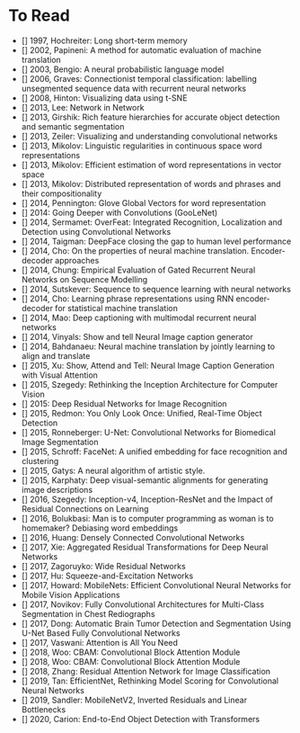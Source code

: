 # To Read

* [] 1997, Hochreiter: Long short-term memory
* [] 2002, Papineni: A method for automatic evaluation of machine translation
* [] 2003, Bengio: A neural probabilistic language model
* [] 2006, Graves: Connectionist temporal classification: labelling unsegmented sequence data with recurrent neural networks
* [] 2008, Hinton: Visualizing data using t-SNE
* [] 2013, Lee: Network in Network
* [] 2013, Girshik: Rich feature hierarchies for accurate object detection and semantic segmentation
* [] 2013, Zeiler: Visualizing and understanding convolutional networks
* [] 2013, Mikolov: Linguistic regularities in continuous space word representations
* [] 2013, Mikolov: Efficient estimation of word representations in vector space
* [] 2013, Mikolov: Distributed representation of words and phrases and their compositionality
* [] 2014, Pennington: Glove Global Vectors for word representation
* [] 2014: Going Deeper with Convolutions (GooLeNet)
* [] 2014, Sermamet: OverFeat: Integrated Recognition, Localization and Detection using Convolutional Networks
* [] 2014, Taigman: DeepFace closing the gap to human level performance
* [] 2014, Cho: On the properties of neural machine translation. Encoder-decoder approaches
* [] 2014, Chung: Empirical Evaluation of Gated Recurrent Neural Networks on Sequence Modelling
* [] 2014, Sutskever: Sequence to sequence learning with neural networks
* [] 2014, Cho: Learning phrase representations using RNN encoder-decoder for statistical machine translation
* [] 2014, Mao: Deep captioning with multimodal recurrent neural networks
* [] 2014, Vinyals: Show and tell Neural Image caption generator
* [] 2014, Bahdanaeu: Neural machine translation by jointly learning to align and translate
* [] 2015, Xu: Show, Attend and Tell: Neural Image Caption Generation with Visual Attention
* [] 2015, Szegedy: Rethinking the Inception Architecture for Computer Vision
* [] 2015: Deep Residual Networks for Image Recognition
* [] 2015, Redmon: You Only Look Once: Unified, Real-Time Object Detection
* [] 2015, Ronneberger: U-Net: Convolutional Networks for Biomedical Image Segmentation
* [] 2015, Schroff: FaceNet: A unified embedding for face recognition and clustering
* [] 2015, Gatys: A neural algorithm of artistic style.
* [] 2015, Karphaty: Deep visual-semantic alignments for generating image descriptions
* [] 2016, Szegedy: Inception-v4, Inception-ResNet and the Impact of Residual Connections on Learning
* [] 2016, Bolukbasi: Man is to computer programming as woman is to homemaker? Debiasing word embeddings
* [] 2016, Huang: Densely Connected Convolutional Networks
* [] 2017, Xie: Aggregated Residual Transformations for Deep Neural Networks
* [] 2017, Zagoruyko: Wide Residual Networks
* [] 2017, Hu: Squeeze-and-Excitation Networks
* [] 2017, Howard: MobileNets: Efficient Convolutional Neural Networks for Mobile Vision Applications
* [] 2017, Novikov: Fully Convolutional Architectures for Multi-Class Segmentation in Chest Rediographs
* [] 2017, Dong: Automatic Brain Tumor Detection and Segmentation Using U-Net Based Fully Convolutional Networks
* [] 2017, Vaswani: Attention is All You Need
* [] 2018, Woo: CBAM: Convolutional Block Attention Module
* [] 2018, Woo: CBAM: Convolutional Block Attention Module
* [] 2018, Zhang: Residual Attention Network for Image Classification
* [] 2019, Tan: EfficientNet, Rethinking Model Scoring for Convolutional Neural Networks
* [] 2019, Sandler: MobileNetV2, Inverted Residuals and Linear Bottlenecks
* [] 2020, Carion: End-to-End Object Detection with Transformers